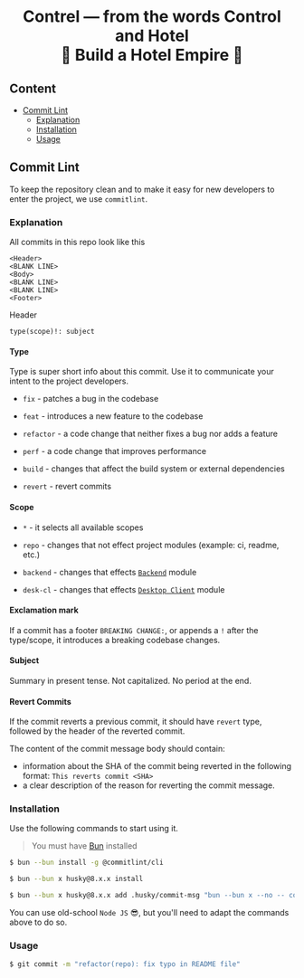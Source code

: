 <h1 align="center">
    <span>Contrel — from the words <b>Contr</b>ol and Hot<b>el</b></span>
    <br>
    <span>🏨 Build a Hotel Empire 🏨</span>
</h1>

## Content

- [Commit Lint](#commit-lint)
  - [Explanation](#explanation)
  - [Installation](#installation)
  - [Usage](#usage)

## Commit Lint

To keep the repository clean
and to make it easy for new developers to enter the project,
we use `commitlint`.

### Explanation

All commits in this repo look like this

```text
<Header>
<BLANK LINE>
<Body>
<BLANK LINE>
<BLANK LINE>
<Footer>
```

Header

```text
type(scope)!: subject
```

#### Type

Type is super short info about this commit.
Use it to communicate your intent to the project developers.

- `fix` - patches a bug in the codebase

- `feat` - introduces a new feature to the codebase

- `refactor` - a code change that neither fixes a bug nor adds a feature

- `perf` - a code change that improves performance

- `build` - changes that affect the build system or external dependencies

- `revert` - revert commits

#### Scope

- `*` - it selects all available scopes

- `repo` - changes that not effect project modules (example: ci, readme, etc.)

- `backend` - changes that effects [`Backend`](./backend) module

- `desk-cl` - changes that effects [`Desktop Client`](./desktop-client) module

#### Exclamation mark

If a commit has a footer `BREAKING CHANGE:`,
or appends a `!` after the type/scope,
it introduces a breaking codebase changes.

#### Subject

Summary in present tense. Not capitalized. No period at the end.

#### Revert Commits

If the commit reverts a previous commit, it should have `revert` type,
followed by the header of the reverted commit.

The content of the commit message body should contain:

- information about the SHA of the commit being reverted in the following format:
`This reverts commit <SHA>`
- a clear description of the reason for reverting the commit message.

### Installation

Use the following commands to start using it.

> You must have [Bun](https://bun.sh/) installed

```bash
$ bun --bun install -g @commitlint/cli

$ bun --bun x husky@8.x.x install

$ bun --bun x husky@8.x.x add .husky/commit-msg "bun --bun x --no -- commitlint --edit ${1}"
```

You can use old-school `Node JS` 😎, but you'll need to adapt the commands above to do so.

### Usage

```bash
$ git commit -m "refactor(repo): fix typo in README file"
```
